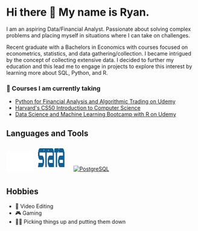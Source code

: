 # Hi there 👋 My name is Ryan.

I am an aspiring Data/Financial Analyst. Passionate about solving complex problems and placing myself in situations where I can take on challenges. 

Recent graduate with a Bachelors in Economics with courses focused on econometrics, statistics, and data gathering/collection. I became intrigued by the concept of collecting extensive data. I decided to further my education and this lead me to engage in projects to explore this interest by learning more about SQL, Python, and R. 

### 🌱 Courses I am currently taking
- [Python for Financial Analysis and Algorithmic Trading on Udemy](https://www.udemy.com/course/python-for-finance-and-trading-algorithms/)
- [Harvard's CS50 Introduction to Computer Science](https://pll.harvard.edu/course/cs50-introduction-computer-science)
- [Data Science and Machine Learning Bootcamp with R on Udemy](https://www.udemy.com/course/data-science-and-machine-learning-bootcamp-with-r/)

## Languages and Tools
<img title="Java" alt="Java" src="assets/java_logo.svg" width="70" height="50"><img> 
<a href="https://www.stata.com/" target="_blank"><img style="margin: 10px" src="assets/stata_logo.svg" alt="STATA" width="70" height="50" /></a>
<a href="https://www.postgresql.org/" target="_blank"><img style="margin: 10px" src="https://profilinator.rishav.dev/skills-assets/postgresql-original-wordmark.svg" alt="PostgreSQL" height="50" /></a>

## Hobbies
- 🎥 Video Editing
- 🎮 Gaming
- 🏋️‍♂️ Picking things up and putting them down



<!--
**rdang4/rdang4** is a ✨ _special_ ✨ repository because its `README.md` (this file) appears on your GitHub profile.

Here are some ideas to get you started:

- 🔭 I’m currently working on ...
- 🌱 I’m currently learning ...
- 👯 I’m looking to collaborate on ...
- 🤔 I’m looking for help with ...
- 💬 Ask me about ...
- 📫 How to reach me: ...
- 😄 Pronouns: ...
- ⚡ Fun fact: ...


<img width="50" src="https://github.com/v-sudo29/v-sudo29/blob/main/html5-plain.svg"><img>
-->
